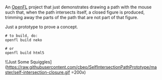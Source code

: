 
An [OpenFL](https://www.openfl.org/) project that just demonstrates
drawing a path with the mouse such that, when the path intersects
itself, a closed figure is produced, trimming away the parts of the
path that are not part of that figure. 

Just a prototype to prove a concept.

    # to build, do:
    openfl build neko

    # or 
    openfl build html5
    

![Just Some Squiggles](https://raw.githubusercontent.com/cbeo/SelfIntersectionPathPrototype/master/self-intersection-closure.gif =200x)

